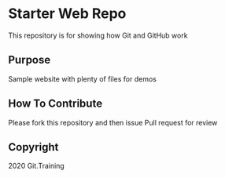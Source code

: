 # Starter Web Repo

This repository is for showing how Git and GitHub work

## Purpose

Sample website with plenty of files for demos

## How To Contribute

Please fork this repository and then issue Pull request for review

## Copyright

2020 Git.Training